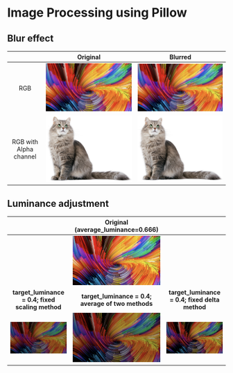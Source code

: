 # Image Processing using Pillow

## Blur effect

|                        |                Original                 |             Blurred             |
| :--------------------: | :-------------------------------------: | :-----------------------------: |
|          RGB           |  ![rgb_original](img/rgb_original.png)  |  ![rgb_blur](img/rgb_blur.png)  |
| RGB with Alpha channel | ![rgba_original](img/rgba_original.png) | ![rgba_blur](img/rgba_blur.png) |



## Luminance adjustment

|                                                         |           Original (average_luminance=0.666)            |                                                           |
| :-----------------------------------------------------: | :-----------------------------------------------------: | :-------------------------------------------------------: |
|                                                         |          ![rgb_original](img/rgb_original.png)          |                                                           |
|    **target_luminance = 0.4; fixed scaling method**     |   **target_luminance = 0.4; average of two methods**    |      **target_luminance = 0.4; fixed delta method**       |
| ![rgb_luminance_scaling](img/rgb_luminance_scaling.png) | ![rgb_luminance_average](img/rgb_luminance_average.png) |    ![rgb_luminance_delta](img/rgb_luminance_delta.png)    |


